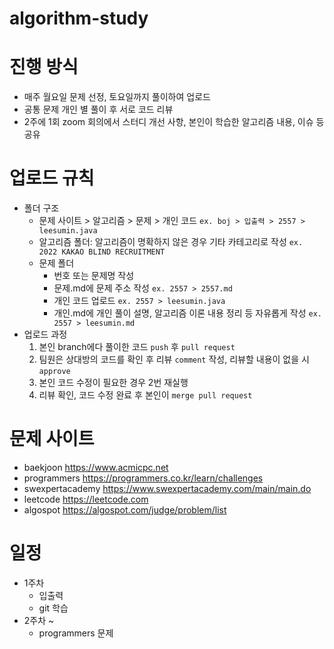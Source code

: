 # algorithm-study

# 진행 방식

- 매주 월요일 문제 선정, 토요일까지 풀이하여 업로드
- 공통 문제 개인 별 풀이 후 서로 코드 리뷰
- 2주에 1회 zoom 회의에서 스터디 개선 사항, 본인이 학습한 알고리즘 내용, 이슈 등 공유

# 업로드 규칙

- 폴더 구조
  * 문제 사이트 > 알고리즘 > 문제 > 개인 코드 ```ex. boj > 입출력 > 2557 > leesumin.java```
  * 알고리즘 폴더: 알고리즘이 명확하지 않은 경우 기타 카테고리로 작성 ```ex. 2022 KAKAO BLIND RECRUITMENT```
  * 문제 폴더
    + 번호 또는 문제명 작성
    + 문제.md에 문제 주소 작성 ``` ex. 2557 > 2557.md ```
    + 개인 코드 업로드 ``` ex. 2557 > leesumin.java ```
    + 개인.md에 개인 풀이 설명, 알고리즘 이론 내용 정리 등 자유롭게 작성 ``` ex. 2557 > leesumin.md ```
- 업로드 과정
  1. 본인 branch에다 풀이한 코드 ```push``` 후 ```pull request```
  2. 팀원은 상대방의 코드를 확인 후 리뷰 ```comment``` 작성, 리뷰할 내용이 없을 시 ```approve ```
  3. 본인 코드 수정이 필요한 경우 2번 재실행
  4. 리뷰 확인, 코드 수정 완료 후 본인이 ```merge pull request```


# 문제 사이트
- baekjoon https://www.acmicpc.net
- programmers https://programmers.co.kr/learn/challenges
- swexpertacademy https://www.swexpertacademy.com/main/main.do
- leetcode https://leetcode.com
- algospot https://algospot.com/judge/problem/list

# 일정
- 1주차
  * 입출력
  * git 학습
- 2주차 ~
  * programmers 문제
